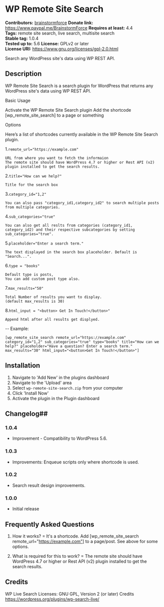 # WP Remote Site Search #
**Contributors:** [brainstormforce](https://profiles.wordpress.org/brainstormforce) 
**Donate link:** https://www.paypal.me/BrainstormForce
**Requires at least:** 4.4  
**Tags:** remote site search, live search, multisite search  
**Stable tag:** 1.0.4  
**Tested up to:** 5.6
**License:** GPLv2 or later  
**License URI:** https://www.gnu.org/licenses/gpl-2.0.html  


Search any WordPress site's data using WP REST API.

## Description ##

WP Remote Site Search is a search plugin for WordPress that returns any WordPress site's data using WP REST API.

Basic Usage

Activate the WP Remote Site Search plugin
Add the shortcode [wp_remote_site_search] to a page or something

Options

Here’s a list of shortcodes currently available in the WP Remote Site Search plugin.

1.`remote_url="https://example.com"`

	URL from where you want to fetch the informaion
	The remote site should have WordPress 4.7 or higher or Rest API (v2) plugin installed to get the search results.

2.`title="How can we help?"`

	Title for the search box

3.`category_id="1,2"`

	You can also pass "category_id1,category_id2" to search multiple posts from multiple categories.

4.`sub_categories="true"`

	You can also get all reslts from categories (category_id1, category_id2) and their respective subcategories by setting sub_categories="true".

5.`placeholder="Enter a search term."`

	The text displayed in the search box placeholder. Default is "Search...".

6.`type = "books"`

	Default type is posts,
	You can add custom post type also.

7.`max_results="50"`

	Total Number of results you want to display.
	(default max_results is 30)

8.`html_input = "<button> Get In Touch!</button>"`

	Append html after all results get displyed.
--
Example:

`[wp_remote_site_search remote_url="https://example.com" category_id="1,2" sub_categories="true" type="books" title="How can we help?" placeholder="Have a question? Enter a search term." max_results="30" html_input="<button>Get In Touch!</button>"]`


## Installation ##
1. Navigate to 'Add New' in the plugins dashboard
2. Navigate to the 'Upload' area
3. Select `wp-remote-site-search.zip` from your computer
4. Click 'Install Now'
5. Activate the plugin in the Plugin dashboard


## Changelog##

### 1.0.4 ###
- Improvement - Compatibility to WordPress 5.6.

### 1.0.3 ###
- Improvements: Enqueue scripts only where shortcode is used.

### 1.0.2 ###
- Search result design improvements.

### 1.0.0 ###
- Initial release

## Frequently Asked Questions ##
1. How it works? =
It's a shortcode. Add [wp_remote_site_search remote_url="https://example.com"] to a page/post. See above for some options.

2. What is required for this to work? =
The remote site should have WordPress 4.7 or higher or Rest API (v2) plugin installed to get the search results.


## Credits ##

WP Live Search
Licenses: GNU GPL, Version 2 (or later)
Credits https://wordpress.org/plugins/wp-search-live/
